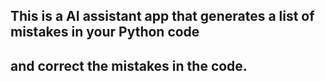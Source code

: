 ## This is a AI assistant app that generates a list of mistakes in your Python code
## and correct the mistakes in the code.
